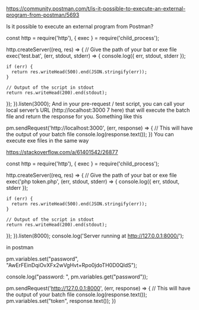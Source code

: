 https://community.postman.com/t/is-it-possible-to-execute-an-external-program-from-postman/5693

Is it possible to execute an external program from Postman?

const http = require('http'),
  { exec } = require('child_process');

http.createServer((req, res) => {
  // Give the path of your bat or exe file
  exec('test.bat', (err, stdout, stderr) => {
    console.log({ err, stdout, stderr });
    
    if (err) {
      return res.writeHead(500).end(JSON.stringify(err));
    }
    
    // Output of the script in stdout
    return res.writeHead(200).end(stdout);
  });
}).listen(3000);
And in your pre-request / test script, you can call your local server’s URL (http://localhost:3000 7 here) that will execute the batch file and return the response for you. Something like this

pm.sendRequest('http://localhost:3000', (err, response) => {
    // This will have the output of your batch file
    console.log(response.text());
})
You can execute exe files in the same way

https://stackoverflow.com/a/61401542/26877

const http = require('http'), { exec } = require('child_process');

http.createServer((req, res) => {
  // Give the path of your bat or exe file
  exec('php token.php', (err, stdout, stderr) => {
    console.log({ err, stdout, stderr });

    if (err) {
      return res.writeHead(500).end(JSON.stringify(err));
    }

    // Output of the script in stdout
    return res.writeHead(200).end(stdout);
  });
}).listen(8000);
console.log('Server running at http://127.0.0.1:8000/');

in postman

pm.variables.set("password", "AwErFEinDqiOvXFx2wVgHvt+Rpo0jdoTH0D0QldS");

console.log("password: ", pm.variables.get("password"));

pm.sendRequest('http://127.0.0.1:8000', (err, response) => {
    // This will have the output of your batch file
    console.log(response.text());
    pm.variables.set("token", response.text());
})
